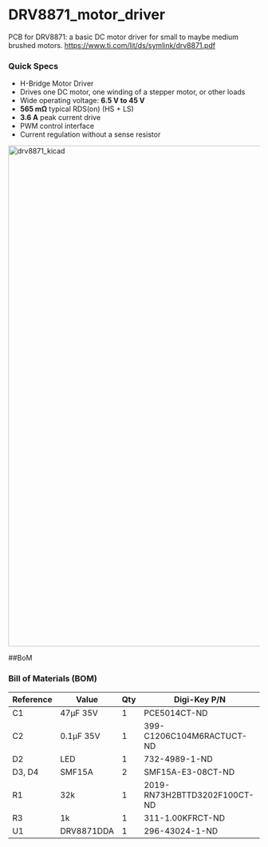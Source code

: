 # DRV8871_motor_driver
PCB for DRV8871: a basic DC motor driver for small  to maybe medium brushed motors. https://www.ti.com/lit/ds/symlink/drv8871.pdf

### Quick Specs
- H-Bridge Motor Driver  
- Drives one DC motor, one winding of a stepper motor, or other loads  
- Wide operating voltage: **6.5 V to 45 V**  
- **565 mΩ** typical RDS(on) (HS + LS)  
- **3.6 A** peak current drive  
- PWM control interface  
- Current regulation without a sense resistor  

<img width="1913" height="1002" alt="drv8871_kicad" src="https://github.com/user-attachments/assets/3d3ff92a-5039-4fc2-9cda-1258705aab64" />

##BoM
### Bill of Materials (BOM)

| Reference | Value      | Qty | Digi-Key P/N                 |
|-----------|------------|-----|------------------------------|
| C1        | 47µF 35V   | 1   | PCE5014CT-ND                 |
| C2        | 0.1µF 35V  | 1   | 399-C1206C104M6RACTUCT-ND    |
| D2        | LED        | 1   | 732-4989-1-ND                |
| D3, D4    | SMF15A     | 2   | SMF15A-E3-08CT-ND            |
| R1        | 32k        | 1   | 2019-RN73H2BTTD3202F100CT-ND |
| R3        | 1k         | 1   | 311-1.00KFRCT-ND             |
| U1        | DRV8871DDA | 1   | 296-43024-1-ND               |

